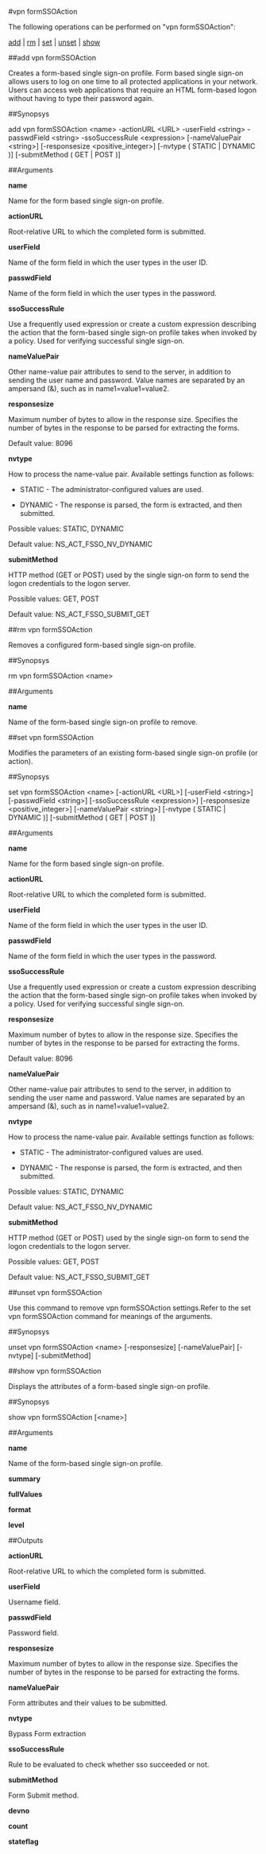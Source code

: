 #vpn formSSOAction

The following operations can be performed on "vpn formSSOAction":


[add](#add-vpn-formssoaction) | [rm](#rm-vpn-formssoaction) | [set](#set-vpn-formssoaction) | [unset](#unset-vpn-formssoaction) | [show](#show-vpn-formssoaction)

##add vpn formSSOAction

Creates a form-based single sign-on profile. Form based single sign-on allows users to log on one time to all protected applications in your network. Users can access web applications that require an HTML form-based logon without having to type their password again.


##Synopsys

add vpn formSSOAction &lt;name> -actionURL &lt;URL> -userField &lt;string> -passwdField &lt;string> -ssoSuccessRule &lt;expression> [-nameValuePair &lt;string>] [-responsesize &lt;positive_integer>] [-nvtype ( STATIC | DYNAMIC )] [-submitMethod ( GET | POST )]


##Arguments

<b>name</b>
Name for the form based single sign-on profile.

<b>actionURL</b>
Root-relative URL to which the completed form is submitted.

<b>userField</b>
Name of the form field in which the user types in the user ID.

<b>passwdField</b>
Name of the form field in which the user types in the password.

<b>ssoSuccessRule</b>
Use a frequently used expression or create a custom expression describing the action that the form-based single sign-on profile takes when invoked by a policy. Used for verifying successful single sign-on.

<b>nameValuePair</b>
Other name-value pair attributes to send to the server, in addition to sending the user name and password. Value names are separated by an ampersand (&), such as in name1=value1=value2.

<b>responsesize</b>
Maximum number of bytes to allow in the response size. Specifies the number of bytes in the response to be parsed for extracting the forms.
Default value: 8096

<b>nvtype</b>
How to process the name-value pair. Available settings function as follows:
* STATIC - The administrator-configured values are used.
* DYNAMIC - The response is parsed, the form is extracted, and then submitted.
Possible values: STATIC, DYNAMIC
Default value: NS_ACT_FSSO_NV_DYNAMIC

<b>submitMethod</b>
HTTP method (GET or POST) used by the single sign-on form to send the logon credentials to the logon server.
Possible values: GET, POST
Default value: NS_ACT_FSSO_SUBMIT_GET



##rm vpn formSSOAction

Removes a configured form-based single sign-on profile.


##Synopsys

rm vpn formSSOAction &lt;name>


##Arguments

<b>name</b>
Name of the form-based single sign-on profile to remove.



##set vpn formSSOAction

Modifies the parameters of an existing form-based single sign-on profile (or action).


##Synopsys

set vpn formSSOAction &lt;name> [-actionURL &lt;URL>] [-userField &lt;string>] [-passwdField &lt;string>] [-ssoSuccessRule &lt;expression>] [-responsesize &lt;positive_integer>] [-nameValuePair &lt;string>] [-nvtype ( STATIC | DYNAMIC )] [-submitMethod ( GET | POST )]


##Arguments

<b>name</b>
Name for the form based single sign-on profile.

<b>actionURL</b>
Root-relative URL to which the completed form is submitted.

<b>userField</b>
Name of the form field in which the user types in the user ID.

<b>passwdField</b>
Name of the form field in which the user types in the password.

<b>ssoSuccessRule</b>
Use a frequently used expression or create a custom expression describing the action that the form-based single sign-on profile takes when invoked by a policy. Used for verifying successful single sign-on.

<b>responsesize</b>
Maximum number of bytes to allow in the response size. Specifies the number of bytes in the response to be parsed for extracting the forms.
Default value: 8096

<b>nameValuePair</b>
Other name-value pair attributes to send to the server, in addition to sending the user name and password. Value names are separated by an ampersand (&), such as in name1=value1=value2.

<b>nvtype</b>
How to process the name-value pair. Available settings function as follows:
* STATIC - The administrator-configured values are used.
* DYNAMIC - The response is parsed, the form is extracted, and then submitted.
Possible values: STATIC, DYNAMIC
Default value: NS_ACT_FSSO_NV_DYNAMIC

<b>submitMethod</b>
HTTP method (GET or POST) used by the single sign-on form to send the logon credentials to the logon server.
Possible values: GET, POST
Default value: NS_ACT_FSSO_SUBMIT_GET



##unset vpn formSSOAction

Use this command to remove vpn formSSOAction settings.Refer to the set vpn formSSOAction command for meanings of the arguments.


##Synopsys

unset vpn formSSOAction &lt;name> [-responsesize] [-nameValuePair] [-nvtype] [-submitMethod]


##show vpn formSSOAction

Displays the attributes of a form-based single sign-on profile.


##Synopsys

show vpn formSSOAction [&lt;name>]


##Arguments

<b>name</b>
Name of the form-based single sign-on profile.

<b>summary</b>

<b>fullValues</b>

<b>format</b>

<b>level</b>



##Outputs

<b>actionURL</b>
Root-relative URL to which the completed form is submitted.

<b>userField</b>
Username field.

<b>passwdField</b>
Password field.

<b>responsesize</b>
Maximum number of bytes to allow in the response size. Specifies the number of bytes in the response to be parsed for extracting the forms.

<b>nameValuePair</b>
Form attributes and their values to be submitted.

<b>nvtype</b>
Bypass Form extraction

<b>ssoSuccessRule</b>
Rule to be evaluated to check whether sso succeeded or not.

<b>submitMethod</b>
Form Submit method.

<b>devno</b>

<b>count</b>

<b>stateflag</b>



